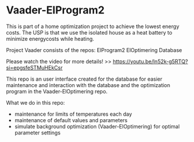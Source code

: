 # Vaader-ElProgram2
This is part of a home optimization project to achieve the lowest energy costs. The USP is that we use the isolated house as a heat battery to minimize energycosts while heating.

Project Vaader consists of the repos:
ElProgram2
ElOptimering
Database

Please watch the video for more details! >> https://youtu.be/ln52k-g5RTQ?si=epgsfeSTMuHEkCsr

This repo is an user interface created for the database for easier maintenance and interaction with the database and the optimization program in the Vaader-ElOptimering repo. 

What we do in this repo:
- maintenance for limits of temperatures each day
- maintenance of default values and parameters
- simulate background optimization (Vaader-ElOptimering) for optimal parameter settings
  

